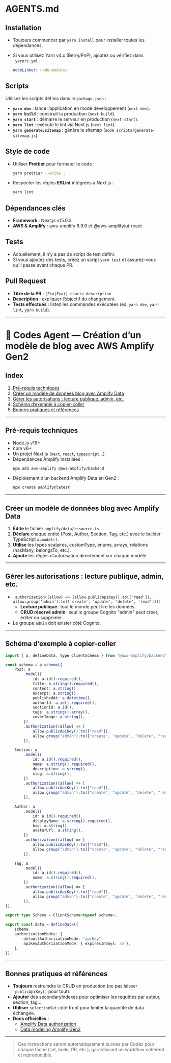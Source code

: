 # AGENTS.md

## Installation

- Toujours commencer par `yarn install` pour installer toutes les dépendances.
- Si vous utilisez Yarn v4.x (Berry/PnP), ajoutez ou vérifiez dans `.yarnrc.yml` :

    ```yaml
    nodeLinker: node-modules
    ```

## Scripts

Utilisez les scripts définis dans le `package.json` :

- **`yarn dev`** : lance l’application en mode développement (`next dev`).
- **`yarn build`** : construit la production (`next build`).
- **`yarn start`** : démarre le serveur en production (`next start`).
- **`yarn lint`** : exécute le lint via Next.js (`next lint`).
- **`yarn generate:sitemap`** : génère le sitemap (`node scripts/generate-sitemap.js`).

## Style de code

- Utiliser **Prettier** pour formater le code :

    ```bash
    yarn prettier --write .
    ```

- Respecter les règles **ESLint** intégrées à Next.js :

    ```bash
    yarn lint
    ```

## Dépendances clés

- **Framework** : Next.js v15.0.3
- **AWS & Amplify** : aws-amplify 6.9.0 et @aws-amplify/ui-react

## Tests

- Actuellement, il n’y a pas de script de test défini.
- Si vous ajoutez des tests, créez un script `yarn test` et assurez-vous qu’il passe avant chaque PR.

## Pull Request

- **Titre de la PR** : `[Fix|Feat] courte description`
- **Description** : expliquer l’objectif du changement.
- **Tests effectués** : listez les commandes exécutées (ex. `yarn dev`, `yarn lint`, `yarn build`).

---

# 📖 Codes Agent — Création d’un modèle de blog avec AWS Amplify Gen2

## Index

1. [Pré-requis techniques](#pré-requis-techniques)
2. [Créer un modèle de données blog avec Amplify Data](#créer-un-modèle-de-données-blog-avec-amplify-data)
3. [Gérer les autorisations : lecture publique, admin, etc.](#gérer-les-autorisations--lecture-publique-admin-etc)
4. [Schéma d’exemple à copier-coller](#schéma-dexemple-à-copier-coller)
5. [Bonnes pratiques et références](#bonnes-pratiques-et-références)

---

## Pré-requis techniques

- Node.js v18+
- npm v6+
- Un projet Next.js (`next`, `react`, `typescript`…)
- Dépendances Amplify installées :
    ```bash
    npm add aws-amplify @aws-amplify/backend
    ```
- Déploiement d’un backend Amplify Data en Gen2 :
    ```bash
    npm create amplify@latest
    ```

---

## Créer un modèle de données blog avec Amplify Data

1. **Édite** le fichier `amplify/data/resource.ts`.
2. **Déclare** chaque entité (Post, Author, Section, Tag, etc.) avec le builder TypeScript `a.model()`.
3. **Utilise** les types scalaires, customType, enums, arrays, relations (hasMany, belongsTo, etc.).
4. **Ajoute** les règles d’autorisation directement sur chaque modèle.

---

## Gérer les autorisations : lecture publique, admin, etc.

- `.authorization((allow) => [allow.publicApiKey().to(['read']), allow.group('admin').to(['create', 'update', 'delete', 'read'])])`
    - **Lecture publique** : tout le monde peut lire les données.
    - **CRUD réservé admin** : seul le groupe Cognito "admin" peut créer, éditer ou supprimer.
- Le groupe `admin` doit exister côté Cognito.

---

## Schéma d’exemple à copier-coller

```ts
import { a, defineData, type ClientSchema } from "@aws-amplify/backend";

const schema = a.schema({
    Post: a
        .model({
            id: a.id().required(),
            title: a.string().required(),
            content: a.string(),
            excerpt: a.string(),
            publishedAt: a.datetime(),
            authorId: a.id().required(),
            sectionId: a.id(),
            tags: a.string().array(),
            coverImage: a.string(),
        })
        .authorization((allow) => [
            allow.publicApiKey().to(["read"]),
            allow.group("admin").to(["create", "update", "delete", "read"]),
        ]),

    Section: a
        .model({
            id: a.id().required(),
            name: a.string().required(),
            description: a.string(),
            slug: a.string(),
        })
        .authorization((allow) => [
            allow.publicApiKey().to(["read"]),
            allow.group("admin").to(["create", "update", "delete", "read"]),
        ]),

    Author: a
        .model({
            id: a.id().required(),
            displayName: a.string().required(),
            bio: a.string(),
            avatarUrl: a.string(),
        })
        .authorization((allow) => [
            allow.publicApiKey().to(["read"]),
            allow.group("admin").to(["create", "update", "delete", "read"]),
        ]),

    Tag: a
        .model({
            id: a.id().required(),
            name: a.string().required(),
        })
        .authorization((allow) => [
            allow.publicApiKey().to(["read"]),
            allow.group("admin").to(["create", "update", "delete", "read"]),
        ]),
});

export type Schema = ClientSchema<typeof schema>;

export const data = defineData({
    schema,
    authorizationModes: {
        defaultAuthorizationMode: "apiKey",
        apiKeyAuthorizationMode: { expiresInDays: 30 },
    },
});
```

---

## Bonnes pratiques et références

- **Toujours** restreindre le CRUD en production (ne pas laisser `.publicApiKey()` pour tout).
- **Ajouter** des secondaryIndexes pour optimiser les requêtes par auteur, section, tag...
- **Utiliser** `selectionSet` côté front pour limiter la quantité de data échangée.
- **Docs officielles** :
    - [Amplify Data authorization](https://docs.amplify.aws/gen2/build-a-backend/data/authorization/)
    - [Data modeling Amplify Gen2](https://docs.amplify.aws/gen2/build-a-backend/data/model/)

---

> Ces instructions seront automatiquement suivies par Codex pour chaque tâche (lint, build, PR, etc.), garantissant un workflow cohérent et reproductible.
